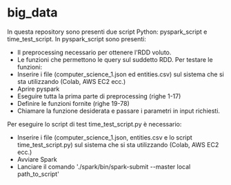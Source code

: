 # big_data

In questa repository sono presenti due script Python: pyspark_script e time_test_script.
In pyspark_script sono presenti:
- Il preprocessing necessario per ottenere l'RDD voluto.
- Le funzioni che permettono le query sul suddetto RDD.
Per testare le funzioni:
- Inserire i file (computer_science_1.json ed entities.csv) sul sistema che si sta utilizzando (Colab, AWS EC2 ecc.)
- Aprire pyspark
- Eseguire tutta la prima parte di preprocessing (righe 1-17)
- Definire le funzioni fornite (righe 19-78)
- Chiamare la funzione desiderata e passare i parametri in input richiesti.

Per eseguire lo script di test time_test_script.py è necessario:
- Inserire i file (computer_science_1.json, entities.csv e lo script time_test_script.py) sul sistema che si sta utilizzando (Colab, AWS EC2 ecc.)
- Avviare Spark
- Lanciare il comando './spark/bin/spark-submit --master local path_to_script'
